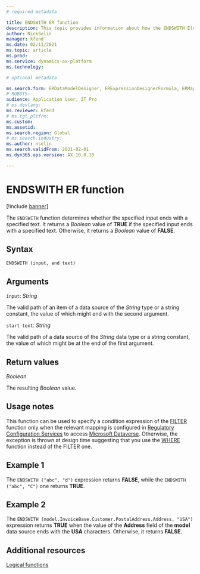 ```yaml
---
# required metadata

title: ENDSWITH ER function
description: This topic provides information about how the ENDSWITH Electronic reporting (ER) function is used.
author: NickSelin
manager: kfend
ms.date: 02/11/2021
ms.topic: article
ms.prod: 
ms.service: dynamics-ax-platform
ms.technology: 

# optional metadata

ms.search.form: ERDataModelDesigner, ERExpressionDesignerFormula, ERMappedFormatDesigner, ERModelMappingDesigner
# ROBOTS: 
audience: Application User, IT Pro
# ms.devlang: 
ms.reviewer: kfend
# ms.tgt_pltfrm: 
ms.custom: 
ms.assetid: 
ms.search.region: Global
# ms.search.industry: 
ms.author: nselin
ms.search.validFrom: 2021-02-01
ms.dyn365.ops.version: AX 10.0.18

---
```


# ENDSWITH ER function

[!include [banner](../includes/banner.md)]

The `ENDSWITH` function determines whether the specified input ends with a specified text. It returns a *Boolean* value of **TRUE** if the specified input ends with a specified text. Otherwise, it returns a *Boolean* value of **FALSE**.

## Syntax

```vb
ENDSWITH (input, end text)
```

## Arguments

`input`: *String*

The valid path of an item of a data source of the *String* type or a string constant, the value of which might end with the second argument.

`start text`: *String*

The valid path of a data source of the *String* data type or a string constant, the value of which might be at the end of the first argument.

## Return values

*Boolean*

The resulting *Boolean* value.

## Usage notes

This function can be used to specify a condition expression of the [FILTER](er-functions-list-filter.md) function only when the relevant mapping is configured in [Regulatory Configuration Services](../../finance/localizations/rcs-globalization-feature.md) to access [Microsoft Dataverse](../data-entities/data-integration-cds.md). Otherwise, the exception is thrown at design time suggesting that you use the [WHERE](er-functions-list-where.md) function instead of the FILTER one.

## Example 1

The `ENDSWITH ("abc", "d")` expression returns **FALSE**, while the `ENDSWITH ("abc", "C")` one returns **TRUE**.

## Example 2

The `ENDSWITH (model.InvoiceBase.Customer.PostalAddress.Address, "USA")` expression returns **TRUE** when the value of the **Address** field of the **model** data source ends with the **USA** characters. Otherwise, it returns **FALSE**.

## Additional resources

[Logical functions](er-functions-category-logical.md)
